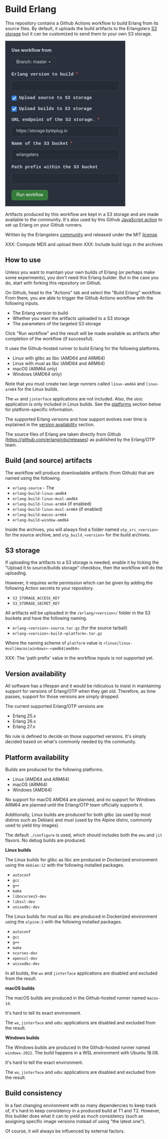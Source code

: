# Build Erlang

This repository contains a Github Actions workflow to build Erlang from its
source files. By default, it uploads the build artifacts to the Erlangsters
[S3 storage](https://storage.erlangsters.org/erlang/) but it can be customized
to send them to your own S3 storage.

![Github Workflow Inputs](./workflow-inputs.png)

Artifacts produced by this workflow are kept in a S3 storage and are made
available to the community. It's also used by this Github
[JavaScript action](https://github.com/erlangsters/setup-erlang) to set up Erlang
on your Github runners.

Written by the Erlangsters [community](https://www.erlangsters.org/) and
released under the MIT [license](/https://opensource.org/license/mit).

XXX: Compute MD5 and upload them
XXX: Include build logs in the archives

## How to use

Unless you want to maintain your own builds of Erlang (or perhaps make some
experiments), you don't need this Erlang builder. But in the case you do, start
with forking this repository on Github.

On Github, head to the "Actions" tab and select the "Build Erlang" workflow.
From there, you are able to trigger the Github Actions workflow with the
following inputs.

- The Erlang version to build
- Whether you want the artifacts uploaded to a S3 storage
- The parameters of the targeted S3 storage

Click "Run workflow" and the result will be made available as artifacts after
completion of the workflow (if successful).

It uses the Github-hosted runner to build Erlang for the following platforms.

- Linux with glibc as libc (AMD64 and ARM64)
- Linux with musl as libc (AMD64 and ARM64)
- macOS (ARM64 only)
- Windows (AMD64 only)

Note that you must create two large runners called `linux-amd64` and
`linux-arm64` for the Linux builds.

The `wx` and `jinterface` applications are not included. Also, the `obdc`
application is only included in Linux builds. See the
[platforms](#platform-availability) section below for platform-specific
information.

The supported Erlang versions and how support evolves over time is explained in
the [version availability](#version-availability) section.

The source files of Erlang are taken directly from Github
(https://github.com/erlang/otp/releases) as published by the Erlang/OTP team.

## Build (and source) artifacts

The workflow will produce downloadable artifacts (from Github) that are named
using the following.

- `erlang-source` - The
- `erlang-build-linux-amd64`
- `erlang-build-linux-musl-amd64`
- `erlang-build-linux-arm64` (if enabled)
- `erlang-build-linux-musl-arm64` (if enabled)
- `erlang-build-macos-arm64`
- `erlang-build-window-amd64`

Inside the archives, you will always find a folder named `otp_src_<version>`
for the source archive, and `otp_build_<version>` for the build archives.

## S3 storage

If uploading the artifacts to a S3 storage is needed, enable it by ticking the
"Upload it to source/builds storage" checkbox, then the workflow will do the
uploading.

However, it requires write permission which can be given by adding the
following Action secrets to your repository.

- `S3_STORAGE_ACCESS_KEY`
- `S3_STORAGE_SECRET_KEY`

All artifacts will be uploaded in the `/erlang/<version>/` folder in the S3
buckets and have the following naming.

- `erlang-<version>-source.tar.gz` (for the source tarball)
- `erlang-<version>-build-<platform>.tar.gz`

Where the naming scheme of `platform` value is
`<linux|linux-musl|macos|windows>-<amd64|amd64>`.

XXX: The 'path prefix' value in the workflow inputs is not supported yet.

## Version availability

All software has a lifespan and it would be ridiculous to insist in maintaining
support for versions of Erlang/OTP when they get old. Therefore, as time
passes, support for those versions are simply dropped.

The current supported Erlang/OTP versions are:

- Erlang 25.x
- Erlang 26.x
- Erlang 27.x

No rule is defined to decide on those supported versions. It's simply decided
based on what's commonly needed by the community.

## Platform availability

Builds are produced for the following platforms.

- Linux (AMD64 and ARM64)
- macOS (ARM64)
- Windows (AMD64)

No support for macOS AMD64 are planned, and no support for Windows ARM64 are
planned until the Erlang/OTP team officially supports it.

Additionally, Linux builds are produced for both glibc (as used by most distros
such as Debian) and musl (used by the Alpine distro, commonly used to yield
tiny images).

The default `./configure` is used, which should includes both the `emu` and
`jit` flavors. No debug builds are produced.

**Linux builds**

The Linux builds for glibc as libc are produced in Dockerized environment using
the `debian:12` with the following installed packages.

- `autoconf`
- `gcc`
- `g++`
- `make`
- `libncurses5-dev`
- `libssl-dev`
- `unixodbc-dev`

The Linux builds for musl as libc are produced in Dockerized environment using
the `alpine:3` with the following installed packages.

- `autoconf`
- `gcc`
- `g++`
- `make`
- `ncurses-dev`
- `openssl-dev`
- `unixodbc-dev`

In all builds, the `wx` and `jinterface` applications are disabled and excluded
from the result.

**macOS builds**

The macOS builds are produced in the Github-hosted runner named `macos-14`.

It's hard to tell its exact environment.

The `wx`, `jinterface` and `odbc` applications are disabled and excluded from
the result.

**Windows builds**

The Windows builds are produced in the Github-hosted runner named
`windows-2022`. The build happens in a WSL environment with Ubuntu 18.08.

It's hard to tell the exact environment.

The `wx`, `jinterface` and `odbc` applications are disabled and excluded from
the result.

## Build consistency

In a fast changing environment with so many dependencies to keep track of, it's
hard to keep consistency in a produced build at T1 and T2. However, this
builder does what it can to yield as much consistency (such as assigning
specific image versions instead of using "the latest one").

Of course, it will always be influenced by external factors.

